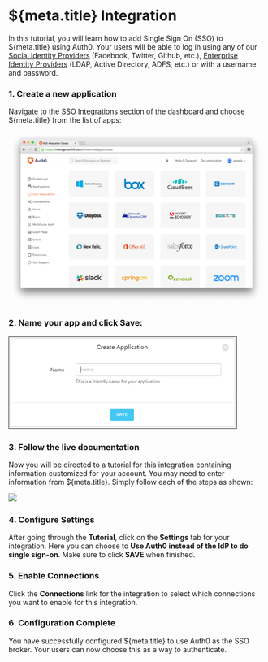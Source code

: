 # ${meta.title} Integration

In this tutorial, you will learn how to add Single Sign On (SSO) to ${meta.title} using Auth0. Your users will be able to log in using any of our [Social Identity Providers](/identityproviders#social) (Facebook, Twitter, Github, etc.), [Enterprise Identity Providers](/identityproviders#enterprise) (LDAP, Active Directory, ADFS, etc.) or with a username and password.

### 1. Create a new application

Navigate to the [SSO Integrations](${manage_url}/#/externalapps/create) section of the dashboard and choose ${meta.title} from the list of apps:

![](/media/articles/integrations/third-party-apps/create.png)

### 2. Name your app and click **Save**:

![](/media/articles/integrations/third-party-apps/save.png)

### 3. Follow the live documentation

Now you will be directed to a tutorial for this integration containing information customized for your account. You may need to enter information from ${meta.title}. Simply follow each of the steps as shown:

![](/media/articles/integrations/third-party-apps/${image1})

### 4. Configure Settings

After going through the **Tutorial**, click on the **Settings** tab for your integration. Here you can choose to **Use Auth0 instead of the IdP to do single sign-on**. Make sure to click **SAVE** when finished.

### 5. Enable Connections

Click the **Connections** link for the integration to select which connections you want to enable for this integration.

### 6. Configuration Complete

You have successfully configured ${meta.title} to use Auth0 as the SSO broker. Your users can now choose this as a way to authenticate.
